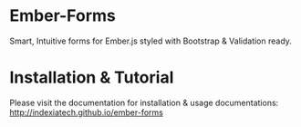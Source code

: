 Ember-Forms
===========

Smart, Intuitive forms for Ember.js styled with Bootstrap &amp; Validation ready.


Installation & Tutorial
=======================

Please visit the documentation for installation & usage documentations: http://indexiatech.github.io/ember-forms
